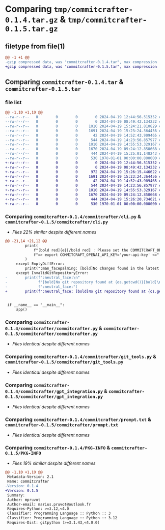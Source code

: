 # Comparing `tmp/commitcrafter-0.1.4.tar.gz` & `tmp/commitcrafter-0.1.5.tar.gz`

## filetype from file(1)

```diff
@@ -1 +1 @@
-gzip compressed data, was "commitcrafter-0.1.4.tar", max compression
+gzip compressed data, was "commitcrafter-0.1.5.tar", max compression
```

## Comparing `commitcrafter-0.1.4.tar` & `commitcrafter-0.1.5.tar`

### file list

```diff
@@ -1,10 +1,10 @@
--rw-r--r--   0        0        0        0 2024-04-19 12:44:56.515352 commitcrafter-0.1.4/README.md
--rw-r--r--   0        0        0        0 2024-04-19 08:49:42.134232 commitcrafter-0.1.4/commitcrafter/__init__.py
--rw-r--r--   0        0        0     1010 2024-04-19 15:24:21.810829 commitcrafter-0.1.4/commitcrafter/cli.py
--rw-r--r--   0        0        0     1691 2024-04-19 15:23:24.364456 commitcrafter-0.1.4/commitcrafter/commitcrafter.py
--rw-r--r--   0        0        0       42 2024-04-19 14:52:43.909465 commitcrafter-0.1.4/commitcrafter/exceptions.py
--rw-r--r--   0        0        0      544 2024-04-19 14:23:56.857977 commitcrafter-0.1.4/commitcrafter/git_tools.py
--rw-r--r--   0        0        0     1010 2024-04-19 14:55:53.329167 commitcrafter-0.1.4/commitcrafter/gpt_integration.py
--rw-r--r--   0        0        0     1670 2024-04-19 09:24:12.850668 commitcrafter-0.1.4/commitcrafter/prompt.txt
--rw-r--r--   0        0        0      444 2024-04-19 15:25:01.148243 commitcrafter-0.1.4/pyproject.toml
--rw-r--r--   0        0        0      530 1970-01-01 00:00:00.000000 commitcrafter-0.1.4/PKG-INFO
+-rw-r--r--   0        0        0        0 2024-04-19 12:44:56.515352 commitcrafter-0.1.5/README.md
+-rw-r--r--   0        0        0        0 2024-04-19 08:49:42.134232 commitcrafter-0.1.5/commitcrafter/__init__.py
+-rw-r--r--   0        0        0      972 2024-04-19 15:26:15.446622 commitcrafter-0.1.5/commitcrafter/cli.py
+-rw-r--r--   0        0        0     1691 2024-04-19 15:23:24.364456 commitcrafter-0.1.5/commitcrafter/commitcrafter.py
+-rw-r--r--   0        0        0       42 2024-04-19 14:52:43.909465 commitcrafter-0.1.5/commitcrafter/exceptions.py
+-rw-r--r--   0        0        0      544 2024-04-19 14:23:56.857977 commitcrafter-0.1.5/commitcrafter/git_tools.py
+-rw-r--r--   0        0        0     1010 2024-04-19 14:55:53.329167 commitcrafter-0.1.5/commitcrafter/gpt_integration.py
+-rw-r--r--   0        0        0     1670 2024-04-19 09:24:12.850668 commitcrafter-0.1.5/commitcrafter/prompt.txt
+-rw-r--r--   0        0        0      444 2024-04-19 15:26:20.734621 commitcrafter-0.1.5/pyproject.toml
+-rw-r--r--   0        0        0      530 1970-01-01 00:00:00.000000 commitcrafter-0.1.5/PKG-INFO
```

### Comparing `commitcrafter-0.1.4/commitcrafter/cli.py` & `commitcrafter-0.1.5/commitcrafter/cli.py`

 * *Files 22% similar despite different names*

```diff
@@ -21,14 +21,12 @@
         print(
             f"[bold red]{e}[/bold red] : Please set the COMMITCRAFT_OPENAI_API_KEY environment variable.\n\n"
             f"=> export COMMITCRAFT_OPENAI_API_KEY='your-api-key' <="
         )
     except EmptyDiffError:
         print(":man_facepalming: [bold]No changes found in the latest commit[/bold] :man_facepalming: ")
     except InvalidGitRepositoryError:
-        print(f":neutral_face:\n"
-              f"[bold]No git repository found at {os.getcwd()}[bold]\n"
-              f":neutral_face:")
+        print(f":neutral_face: [bold]No git repository found at {os.getcwd()}[bold] :neutral_face:")
 
 
 if __name__ == "__main__":
     app()
```

### Comparing `commitcrafter-0.1.4/commitcrafter/commitcrafter.py` & `commitcrafter-0.1.5/commitcrafter/commitcrafter.py`

 * *Files identical despite different names*

### Comparing `commitcrafter-0.1.4/commitcrafter/git_tools.py` & `commitcrafter-0.1.5/commitcrafter/git_tools.py`

 * *Files identical despite different names*

### Comparing `commitcrafter-0.1.4/commitcrafter/gpt_integration.py` & `commitcrafter-0.1.5/commitcrafter/gpt_integration.py`

 * *Files identical despite different names*

### Comparing `commitcrafter-0.1.4/commitcrafter/prompt.txt` & `commitcrafter-0.1.5/commitcrafter/prompt.txt`

 * *Files identical despite different names*

### Comparing `commitcrafter-0.1.4/PKG-INFO` & `commitcrafter-0.1.5/PKG-INFO`

 * *Files 19% similar despite different names*

```diff
@@ -1,10 +1,10 @@
 Metadata-Version: 2.1
 Name: commitcrafter
-Version: 0.1.4
+Version: 0.1.5
 Summary: 
 Author: mpruvot
 Author-email: marius.pruvot@outlook.fr
 Requires-Python: >=3.12,<4.0
 Classifier: Programming Language :: Python :: 3
 Classifier: Programming Language :: Python :: 3.12
 Requires-Dist: gitpython (>=3.1.43,<4.0.0)
```

